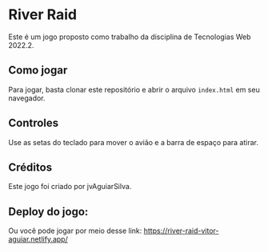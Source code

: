 # River Raid

Este é um jogo proposto como trabalho da disciplina de Tecnologias Web 2022.2.

## Como jogar

Para jogar, basta clonar este repositório e abrir o arquivo `index.html` em seu navegador.

## Controles

Use as setas do teclado para mover o avião e a barra de espaço para atirar.

## Créditos

Este jogo foi criado por jvAguiarSilva.

## Deploy do jogo:
Ou você pode jogar por meio desse link:
https://river-raid-vitor-aguiar.netlify.app/
